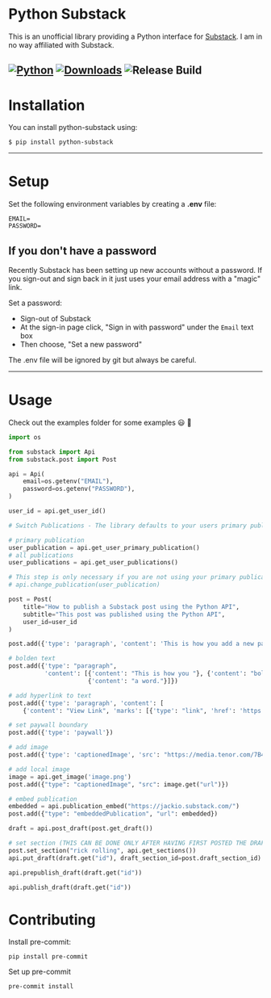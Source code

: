 # Python Substack

This is an unofficial library providing a Python interface for [Substack](https://substack.com/).
I am in no way affiliated with Substack.

[![Python](https://img.shields.io/pypi/pyversions/fastapi.svg?color=%2334D058)](https://www.python.org/downloads/)
[![Downloads](https://static.pepy.tech/badge/python-substack/month)](https://pepy.tech/project/python-substack)
![Release Build](https://github.com/ma2za/python-substack/actions/workflows/ci_publish.yml/badge.svg)
---

# Installation

You can install python-substack using:

    $ pip install python-substack

---

# Setup

Set the following environment variables by creating a **.env** file:

    EMAIL=
    PASSWORD=

## If you don't have a password

Recently Substack has been setting up new accounts without a password. If you sign-out and sign back in it just uses
your email address with a "magic" link.

Set a password:

- Sign-out of Substack
- At the sign-in page click, "Sign in with password" under the `Email` text box
- Then choose, "Set a new password"

The .env file will be ignored by git but always be careful.

---

# Usage

Check out the examples folder for some examples 😃 🚀

```python
import os

from substack import Api
from substack.post import Post

api = Api(
    email=os.getenv("EMAIL"),
    password=os.getenv("PASSWORD"),
)

user_id = api.get_user_id()

# Switch Publications - The library defaults to your users primary publication. You can retrieve all your publications and change which one you want to use.

# primary publication
user_publication = api.get_user_primary_publication()
# all publications
user_publications = api.get_user_publications()

# This step is only necessary if you are not using your primary publication
# api.change_publication(user_publication)

post = Post(
    title="How to publish a Substack post using the Python API",
    subtitle="This post was published using the Python API",
    user_id=user_id
)

post.add({'type': 'paragraph', 'content': 'This is how you add a new paragraph to your post!'})

# bolden text
post.add({'type': "paragraph",
          'content': [{'content': "This is how you "}, {'content': "bolden ", 'marks': [{'type': "strong"}]},
                      {'content': "a word."}]})

# add hyperlink to text
post.add({'type': 'paragraph', 'content': [
    {'content': "View Link", 'marks': [{'type': "link", 'href': 'https://whoraised.substack.com/'}]}]})

# set paywall boundary
post.add({'type': 'paywall'})

# add image
post.add({'type': 'captionedImage', 'src': "https://media.tenor.com/7B4jMa-a7bsAAAAC/i-am-batman.gif"})

# add local image
image = api.get_image('image.png')
post.add({"type": "captionedImage", "src": image.get("url")})

# embed publication
embedded = api.publication_embed("https://jackio.substack.com/")
post.add({"type": "embeddedPublication", "url": embedded})

draft = api.post_draft(post.get_draft())

# set section (THIS CAN BE DONE ONLY AFTER HAVING FIRST POSTED THE DRAFT)
post.set_section("rick rolling", api.get_sections())
api.put_draft(draft.get("id"), draft_section_id=post.draft_section_id)

api.prepublish_draft(draft.get("id"))

api.publish_draft(draft.get("id"))
```

# Contributing

Install pre-commit:

```shell
pip install pre-commit
```

Set up pre-commit

```shell
pre-commit install
```
